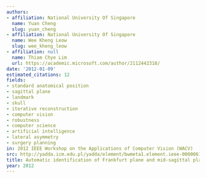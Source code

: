 ```yaml
---
authors:
- affiliation: National University Of Singapore
  name: Yuan Cheng
  slug: yuan_cheng
- affiliation: National University Of Singapore
  name: Wee Kheng Leow
  slug: wee_kheng_leow
- affiliation: null
  name: Thiam Chye Lim
  url: https://academic.microsoft.com/author/2112442318/
date: '2012-01-09'
estimated_citations: 12
fields:
- standard anatomical position
- sagittal plane
- landmark
- skull
- iterative reconstruction
- computer vision
- robustness
- computer science
- artificial intelligence
- lateral asymmetry
- surgery planning
in: 2012 IEEE Workshop on the Applications of Computer Vision (WACV)
src: http://yadda.icm.edu.pl/yadda/element/bwmeta1.element.ieee-000006162994
title: Automatic identification of Frankfurt plane and mid-sagittal plane of skull
year: 2012
---
```

